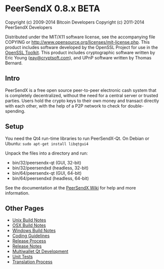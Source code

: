 PeerSendX 0.8.x BETA
====================

Copyright (c) 2009-2014 Bitcoin Developers
Copyright (c) 2011-2014 PeerSendX Developers

Distributed under the MIT/X11 software license, see the accompanying
file COPYING or http://www.opensource.org/licenses/mit-license.php.
This product includes software developed by the OpenSSL Project for use in the [OpenSSL Toolkit](http://www.openssl.org/). This product includes
cryptographic software written by Eric Young ([eay@cryptsoft.com](mailto:eay@cryptsoft.com)), and UPnP software written by Thomas Bernard.


Intro
---------------------
PeerSendX is a free open source peer-to-peer electronic cash system that is
completely decentralized, without the need for a central server or trusted
parties.  Users hold the crypto keys to their own money and transact directly
with each other, with the help of a P2P network to check for double-spending.


Setup
---------------------
You need the Qt4 run-time libraries to run PeerSendX-Qt. On Debian or Ubuntu:
	`sudo apt-get install libqtgui4`

Unpack the files into a directory and run:

- bin/32/peersendx-qt (GUI, 32-bit)
- bin/32/peersendxd (headless, 32-bit)
- bin/64/peersendx-qt (GUI, 64-bit)
- bin/64/peersendxd (headless, 64-bit)

See the documentation at the [PeerSendX Wiki](http://peersendx.info)
for help and more information.


Other Pages
---------------------
- [Unix Build Notes](build-unix.md)
- [OSX Build Notes](build-osx.md)
- [Windows Build Notes](build-msw.md)
- [Coding Guidelines](coding.md)
- [Release Process](release-process.md)
- [Release Notes](release-notes.md)
- [Multiwallet Qt Development](multiwallet-qt.md)
- [Unit Tests](unit-tests.md)
- [Translation Process](translation_process.md)
